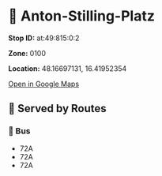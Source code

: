 # 🚉 Anton-Stilling-Platz


**Stop ID:** at:49:815:0:2

**Zone:** 0100

**Location:** 48.16697131, 16.41952354

[Open in Google Maps](https://www.google.com/maps?q=48.16697131,16.41952354)

## 🚆 Served by Routes

### 🚌 Bus
- 72A
- 72A
- 72A